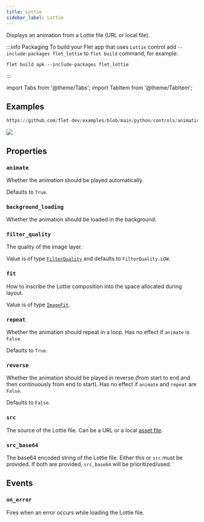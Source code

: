 ```yaml
---
title: Lottie
sidebar_label: Lottie
---
```


Displays an animation from a Lottie file (URL or local file).

:::info Packaging
To build your Flet app that uses `Lottie` control add `--include-packages flet_lottie` to `flet build` command, for
example:

```
flet build apk --include-packages flet_lottie
```

:::

import Tabs from '@theme/Tabs';
import TabItem from '@theme/TabItem';

## Examples


```python reference
https://github.com/flet-dev/examples/blob/main/python/controls/animations/lottie/lottie-basic.py
```

<img src="/img/docs/controls/lottie/lottie-animation-2.gif" className="screenshot-20" />

## Properties

### `animate`

Whether the animation should be played automatically.

Defaults to `True`.

### `background_loading`

Whether the animation should be loaded in the background.

### `filter_quality`

The quality of the image layer.

Value is of type [`FilterQuality`](/docs/reference/types/filterquality) and defaults to `FilterQuality.LOW`.

### `fit`

How to inscribe the Lottie composition into the space allocated during layout.

Value is of type [`ImageFit`](/docs/reference/types/imagefit).

### `repeat`

Whether the animation should repeat in a loop. Has no effect if `animate` is `False`.

Defaults to `True`.

### `reverse`

Whether the animation should be played in reverse (from start to end and then continuously from end to start). Has no
effect if `animate` and `repeat` are `False`.

Defaults to `False`.

### `src`

The source of the Lottie file. Can be a URL or a local [asset file](/docs/cookbook/assets).
### `src_base64`

The base64 encoded string of the Lottie file. Either this or `src` must be provided. If both are provided, `src_base64` will be prioritized/used.

## Events

### `on_error`

Fires when an error occurs while loading the Lottie file.
